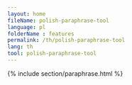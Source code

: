 ```yaml
---
layout: home
fileName: polish-paraphrase-tool
language: pl
folderName : features
permalink: /th/polish-paraphrase-tool
lang: th
tool: polish-paraphrase-tool
---
```

{% include section/paraphrase.html %}

